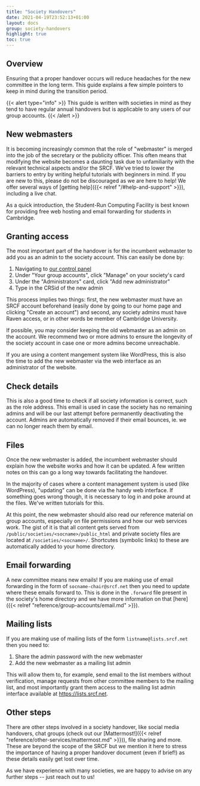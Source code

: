 ```yaml
---
title: "Society Handovers"
date: 2021-04-19T23:52:13+01:00
layout: docs
group: society-handovers
highlight: true
toc: true
---
```


## Overview

Ensuring that a proper handover occurs will reduce headaches for the new committee in the long term. This guide explains a few simple pointers to keep in mind during the transition period.

{{< alert type="info" >}}
This guide is written with societies in mind as they tend to have regular annual handovers but is applicable to any users of our group accounts.
{{<  /alert >}}

## New webmasters

It is becoming increasingly common that the role of "webmaster" is merged into the job of the secretary or the publicity officer. This often means that modifying the website becomes a daunting task due to unfamiliarity with the relevant technical aspects and/or the SRCF. We've tried to lower the barriers to entry by writing helpful tutorials with beginners in mind. If you are new to this, please do not be discouraged as we are here to help! We offer several ways of [getting help]({{< relref "/#help-and-support" >}}), including a live chat.

As a quick introduction, the Student-Run Computing Facility is best known for providing free web hosting and email forwarding for students in Cambridge.

## Granting access

The most important part of the handover is for the incumbent webmaster to add you as an admin to the society account. This can easily be done by:

1. Navigating to [our control panel](https://control.srcf.net)
2. Under "Your group accounts", click "Manage" on your society's card
3. Under the "Administrators" card, click "Add new administrator"
4. Type in the CRSid of the new admin

This process implies two things: first, the new webmaster must have an SRCF account beforehand (easily done by going to our home page and clicking "Create an account") and second, any society admins must have Raven access, or in other words be member of Cambridge University.

If possible, you may consider keeping the old webmaster as an admin on the account. We recommend two or more admins to ensure the longevity of the society account in case one or more admins become unreachable.

If you are using a content mangement system like WordPress, this is also the time to add the new webmaster via the web interface as an administrator of the website.

## Check details

This is also a good time to check if all society information is correct, such as the role address. This email is used in case the society has no remaining admins and will be our last attempt before permanently deactivating the account. Admins are automatically removed if their email bounces, ie. we can no longer reach them by email.

## Files

Once the new webmaster is added, the incumbent webmaster should explain how the website works and how it can be updated. A few written notes on this can go a long way towards facilitating the handover.

In the majority of cases where a content management system is used (like WordPress), "updating" can be done via the handy web interface. If something goes wrong though, it is necessary to log in and poke around at the files. We've written tutorials for this.

At this point, the new webmaster should also read our reference material on group accounts, especially on file permissions and how our web services work. The gist of it is that all content gets served from `/public/societies/<socname>/public_html` and private society files are located at `/societies/<socname>/`. Shortcutes (symbolic links) to these are automatically added to your home directory.

## Email forwarding

A new committee means new emails! If you are making use of email forwarding in the form of `socname-chair@srcf.net` then you need to update where these emails forward to. This is done in the `.forward` file present in the society's home directory and we have more information on that [here]({{< relref "reference/group-accounts/email.md" >}}).

## Mailing lists

If you are making use of mailing lists of the form `listname@lists.srcf.net` then you need to:

1. Share the admin password with the new webmaster
2. Add the new webmaster as a mailing list admin

This will allow them to, for example, send email to the list members without verification, manage requests from other committee members to the mailing list, and most importantly grant them access to the mailing list admin interface available at https://lists.srcf.net.

## Other steps

There are other steps involved in a society handover, like social media handovers, chat groups (check out our [Mattermost!]({{< relref "reference/other-services/mattermost.md" >}})), file sharing and more. These are beyond the scope of the SRCF but we mention it here to stress the importance of having a proper handover document (even if brief!) as these details easily get lost over time.

As we have experience with many societies, we are happy to advise on any further steps -- just reach out to us!

